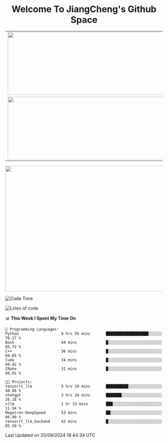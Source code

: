 <h1 align="center">Welcome To JiangCheng's Github Space</h1>

<table align="center" frame="void" rules="none" >
  <tr>
    <td>
      <div align="center"> <img height="200px" width="500px"  src="https://github-readme-stats.vercel.app/api?username=thisjiang&hide_title=true&hide_border=true&layout=compact&show_icons=trueline_height=21&text_color=000&icon_color=000&bg_color=0,ea6161,ffc64d,fffc4d,52fa5a&theme=graywhite" /> </div>
    </td>
    <td>
      <div align="center"> <img height="200px" width="500px" src="https://github-readme-stats.vercel.app/api/top-langs/?username=thisjiang&hide_title=true&hide_border=true&layout=compact&langs_count=6&text_color=000&icon_color=fff&bg_color=0,52fa5a,4dfcff,c64dff&theme=graywhite" /> </div>
    </td>
  </tr>
  <tr>
    <td>
      <div align="center"> <img height="200px" width="500px" src="https://github-readme-streak-stats.herokuapp.com/?user=thisjiang&hide_title=true&hide_border=true&layout=compact&langs_count=6" /> </div>
    </td>
    <td>
      <div align="center"> 
      <a href="https://github.com/" target="_blank"><img style="margin: 10px" src="https://profilinator.rishav.dev/skills-assets/git-scm-icon.svg" alt="Git" height="50" /></a>  
      <a href="https://www.linux.org/" target="_blank"><img style="margin: 10px" src="https://profilinator.rishav.dev/skills-assets/linux-original.svg" alt="Linux" height="50" /></a>  
      <a href="https://www.gnu.org/software/bash/" target="_blank"><img style="margin: 10px" src="https://profilinator.rishav.dev/skills-assets/gnu_bash-icon.svg" alt="Bash" height="50" /></a>  
      </div>
    </td>
  </tr>
</table>

<div align="center"> <img height="400px" width="1000px" src="https://github-readme-activity-graph.cyclic.app/graph?username=thisjiang&theme=react&hide_title=true&hide_border=true&layout=compact&langs_count=6" /> </div></td>

<!--START_SECTION:waka-->
![Code Time](http://img.shields.io/badge/Code%20Time-1%2C753%20hrs%2047%20mins-blue)

![Lines of code](https://img.shields.io/badge/From%20Hello%20World%20I%27ve%20Written-218.2%20thousand%20lines%20of%20code-blue)

📊 **This Week I Spent My Time On** 

```text
💬 Programming Languages: 
Python                   9 hrs 55 mins       ███████████████████░░░░░░   76.17 % 
Bash                     44 mins             █░░░░░░░░░░░░░░░░░░░░░░░░   05.72 % 
C++                      36 mins             █░░░░░░░░░░░░░░░░░░░░░░░░   04.65 % 
Cuda                     34 mins             █░░░░░░░░░░░░░░░░░░░░░░░░   04.42 % 
CMake                    31 mins             █░░░░░░░░░░░░░░░░░░░░░░░░   04.01 % 

🐱‍💻 Projects: 
tensorrt_llm             5 hrs 19 mins       ██████████░░░░░░░░░░░░░░░   40.88 % 
chatgpt                  3 hrs 24 mins       ███████░░░░░░░░░░░░░░░░░░   26.18 % 
vllm                     1 hr 33 mins        ███░░░░░░░░░░░░░░░░░░░░░░   11.94 % 
Megatron-DeepSpeed       53 mins             ██░░░░░░░░░░░░░░░░░░░░░░░   06.90 % 
tensorrt_llm_backend     42 mins             █░░░░░░░░░░░░░░░░░░░░░░░░   05.50 % 
```


 Last Updated on 20/09/2024 18:44:34 UTC
<!--END_SECTION:waka-->

